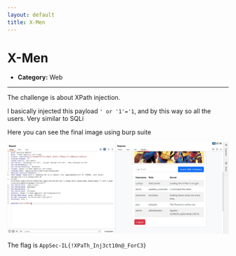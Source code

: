 ```yaml
---
layout: default
title: X-Men
---
```


# X-Men

- **Category:** Web  
---

The challenge is about XPath injection.

I basically injected this payload `' or '1'='1`, and by this way so all the users.
Very similar to SQLi

Here you can see the final image using burp suite

![final image](./X-Men/Final.jpg)

The flag is `AppSec-IL{!XPaTh_Inj3ct10n@_ForC3}`